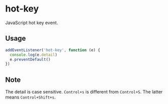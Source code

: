 # hot-key

JavaScript hot key event.

## Usage

```js
addEventListener('hot-key', function (e) {
  console.log(e.detail)
  e.preventDefault()
})
```

## Note

The detail is case sensitive. `Control+s` is different from `Control+S`. The latter means `Control+Shift+s`.
